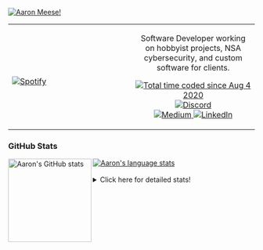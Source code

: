 [![Aaron Meese!](https://user-images.githubusercontent.com/17814535/88975338-a2aabf00-d27f-11ea-963f-8a19608716b4.png)](https://github.com/ajmeese7/readme-ascii "README ASCII")

<!-- Modified from project here: https://github.com/novatorem/novatorem -->
<table width="100%"> 
  <tr>
  <td width="50%">
      
&nbsp; <br> [![Spotify](https://ajmeese7.vercel.app/api/spotify)](https://open.spotify.com/user/ajmeese)

  </td>
  <td width="50%">
    <p align="center">
    Software Developer working on hobbyist projects, NSA cybersecurity, and custom software for clients.
    </p>
    <p align="center">
      <a href="https://wakatime.com/@f726891d-3b02-46cd-9b60-e8c59f9e2b14">
        <img src="https://wakatime.com/badge/user/f726891d-3b02-46cd-9b60-e8c59f9e2b14.svg" alt="Total time coded since Aug 4 2020" title="WakaTime" />
      </a>
      <a href="http://link.aaronmeese.com/discord">
        <img src="https://img.shields.io/badge/discord-ajmeese7%234835-369?style=flat-square&logo=discord&logoColor=white&color=purple" alt="Discord" title="Discord">
      </a>
      <br />
      <a href="https://link.aaronmeese.com/medium">
        <img src="https://img.shields.io/badge/medium-ajmeese7-1DB954?style=flat-square&logo=medium&logoColor=white" alt="Medium" title="Medium">
      </a>
      <a href="https://link.aaronmeese.com/linkedin">
        <img src="https://img.shields.io/badge/linkedIn-aaronmeese-1DB954?style=flat-square&logo=linkedin&logoColor=white&color=blue" alt="LinkedIn" title="LinkedIn">
      </a>
    </p>
  </td>

</table>

[//]: <> (The `&nbsp;` is to have Aphelion take up more space)

### GitHub Stats ###

<a href="https://profile-summary-for-github.com/user/ajmeese7">
  <img align="left" height="170px" src="https://github-readme-stats.vercel.app/api?username=ajmeese7&show_icons=true&line_height=27&count_private=true" alt="Aaron's GitHub stats"/>
  <img src="https://github-readme-stats.vercel.app/api/top-langs/?username=ajmeese7&hide_langs_below=5&layout=compact" alt="Aaron's language stats"/>
</a>

<br />
<br />
<details>
<summary>Click here for detailed stats!</summary>

### :zap: Recent Activity
<!--START_SECTION:activity-->
1. 🗣 Commented on [#27](https://github.com/os-js/osjs-dev-meta/issues/27) in [os-js/osjs-dev-meta](https://github.com/os-js/osjs-dev-meta)
2. 🗣 Commented on [#27](https://github.com/os-js/osjs-dev-meta/issues/27) in [os-js/osjs-dev-meta](https://github.com/os-js/osjs-dev-meta)
3. 💪 Opened PR [#27](https://github.com/os-js/osjs-dev-meta/pull/27) in [os-js/osjs-dev-meta](https://github.com/os-js/osjs-dev-meta)
4. 🗣 Commented on [#191](https://github.com/os-js/osjs-client/issues/191) in [os-js/osjs-client](https://github.com/os-js/osjs-client)
5. 🗣 Commented on [#191](https://github.com/os-js/osjs-client/issues/191) in [os-js/osjs-client](https://github.com/os-js/osjs-client)
<!--END_SECTION:activity-->

### 🧐 Waka Stats
<!--START_SECTION:waka-->
![Code Time](http://img.shields.io/badge/Code%20Time-1%2C257%20hrs%2042%20mins-blue)

**🐱 My GitHub Data** 

> 🏆 1,107 Contributions in the Year 2022
 > 
> 📦 197.4 kB Used in GitHub's Storage 
 > 
> 💼 Opted to Hire
 > 
> 📜 82 Public Repositories 
 > 
> 🔑 30 Private Repositories  
 > 
**I'm an Early 🐤** 

```text
🌞 Morning    163 commits    █████░░░░░░░░░░░░░░░░░░░░   20.66% 
🌆 Daytime    296 commits    █████████░░░░░░░░░░░░░░░░   37.52% 
🌃 Evening    320 commits    ██████████░░░░░░░░░░░░░░░   40.56% 
🌙 Night      10 commits     ░░░░░░░░░░░░░░░░░░░░░░░░░   1.27%

```
📅 **I'm Most Productive on Sunday** 

```text
Monday       121 commits    ███░░░░░░░░░░░░░░░░░░░░░░   15.34% 
Tuesday      127 commits    ████░░░░░░░░░░░░░░░░░░░░░   16.1% 
Wednesday    85 commits     ██░░░░░░░░░░░░░░░░░░░░░░░   10.77% 
Thursday     105 commits    ███░░░░░░░░░░░░░░░░░░░░░░   13.31% 
Friday       83 commits     ██░░░░░░░░░░░░░░░░░░░░░░░   10.52% 
Saturday     122 commits    ███░░░░░░░░░░░░░░░░░░░░░░   15.46% 
Sunday       146 commits    ████░░░░░░░░░░░░░░░░░░░░░   18.5%

```


📊 **This Week I Spent My Time On** 

```text
⌚︎ Time Zone: America/New_York

💬 Programming Languages: 
JavaScript               24 hrs 21 mins      ████████████████████░░░░░   80.88% 
SCSS                     1 hr 12 mins        █░░░░░░░░░░░░░░░░░░░░░░░░   4.03% 
JSON                     1 hr                ░░░░░░░░░░░░░░░░░░░░░░░░░   3.33% 
Markdown                 47 mins             ░░░░░░░░░░░░░░░░░░░░░░░░░   2.61% 
Other                    45 mins             ░░░░░░░░░░░░░░░░░░░░░░░░░   2.52%

🐱‍💻 Projects: 
aaronmeese.com           22 hrs 34 mins      ██████████████████░░░░░░░   74.95% 
hexells                  4 hrs 40 mins       ████░░░░░░░░░░░░░░░░░░░░░   15.52% 
daedalOS                 37 mins             ░░░░░░░░░░░░░░░░░░░░░░░░░   2.08% 
medium-highlight-export  23 mins             ░░░░░░░░░░░░░░░░░░░░░░░░░   1.3% 
osjs-server              23 mins             ░░░░░░░░░░░░░░░░░░░░░░░░░   1.28%

```

**I Mostly Code in JavaScript** 

```text
JavaScript               32 repos            ████████████░░░░░░░░░░░░░   47.76% 
HTML                     9 repos             ███░░░░░░░░░░░░░░░░░░░░░░   13.43% 
Python                   6 repos             ██░░░░░░░░░░░░░░░░░░░░░░░   8.96% 
Java                     4 repos             █░░░░░░░░░░░░░░░░░░░░░░░░   5.97% 
CSS                      3 repos             █░░░░░░░░░░░░░░░░░░░░░░░░   4.48%

```



 Last Updated on 06/09/2022 16:03:19 UTC
<!--END_SECTION:waka-->
</details>
